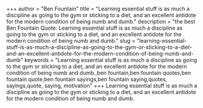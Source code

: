 +++
author = "Ben Fountain"
title = "Learning essential stuff is as much a discipline as going to the gym or sticking to a diet, and an excellent antidote for the modern condition of being numb and dumb."
description = "the best Ben Fountain Quote: Learning essential stuff is as much a discipline as going to the gym or sticking to a diet, and an excellent antidote for the modern condition of being numb and dumb."
slug = "learning-essential-stuff-is-as-much-a-discipline-as-going-to-the-gym-or-sticking-to-a-diet-and-an-excellent-antidote-for-the-modern-condition-of-being-numb-and-dumb"
keywords = "Learning essential stuff is as much a discipline as going to the gym or sticking to a diet, and an excellent antidote for the modern condition of being numb and dumb.,ben fountain,ben fountain quotes,ben fountain quote,ben fountain sayings,ben fountain saying,quotes, sayings,quote, saying, motivation"
+++
Learning essential stuff is as much a discipline as going to the gym or sticking to a diet, and an excellent antidote for the modern condition of being numb and dumb.
